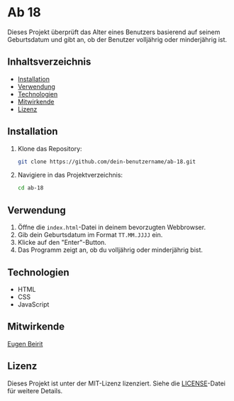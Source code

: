 # Ab 18

Dieses Projekt überprüft das Alter eines Benutzers basierend auf seinem Geburtsdatum und gibt an, ob der Benutzer volljährig oder minderjährig ist.

## Inhaltsverzeichnis

- [Installation](#installation)
- [Verwendung](#verwendung)
- [Technologien](#technologien)
- [Mitwirkende](#mitwirkende)
- [Lizenz](#lizenz)

## Installation

1. Klone das Repository:
    ```bash
    git clone https://github.com/dein-benutzername/ab-18.git
    ```
2. Navigiere in das Projektverzeichnis:
    ```bash
    cd ab-18
    ```

## Verwendung

1. Öffne die `index.html`-Datei in deinem bevorzugten Webbrowser.
2. Gib dein Geburtsdatum im Format `TT.MM.JJJJ` ein.
3. Klicke auf den "Enter"-Button.
4. Das Programm zeigt an, ob du volljährig oder minderjährig bist.

## Technologien

- HTML
- CSS
- JavaScript

## Mitwirkende

[Eugen Beirit](https://github.com/enbt0909)

## Lizenz

Dieses Projekt ist unter der MIT-Lizenz lizenziert. Siehe die [LICENSE](./MIT%20License)-Datei für weitere Details.